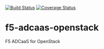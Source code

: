 [![Build Status](https://travis-ci.org/F5Networks/f5-adcaas-openstack.svg?branch=master)](https://travis-ci.org/F5Networks/f5-adcaas-openstack)
[![Coverage Status](https://coveralls.io/repos/github/F5Networks/f5-adcaas-openstack/badge.svg?branch=master)](https://coveralls.io/github/F5Networks/f5-adcaas-openstack?branch=master)

# f5-adcaas-openstack
F5 ADCaaS for OpenStack
